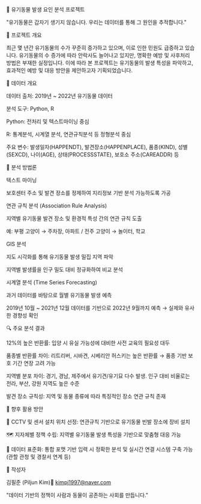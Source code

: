 🐾 유기동물 발생 요인 분석 프로젝트

"유기동물은 갑자기 생기지 않습니다. 우리는 데이터를 통해 그 원인을 추적합니다."

🎯 프로젝트 개요

최근 몇 년간 유기동물의 수가 꾸준히 증가하고 있으며, 이로 인한 민원도 급증하고 있습니다. 유기동물의 수 증가에 따라 안락사도 늘어나고 있지만, 명확한 예방 및 사후처리 방법은 부재한 실정입니다. 이에 따라 본 프로젝트는 유기동물의 발생 특성을 파악하고, 효과적인 예방 및 대응 방안을 제안하고자 기획되었습니다.

📂 데이터 개요

데이터 출처: 2019년 ~ 2022년 유기동물 데이터

분석 도구: Python, R

Python: 전처리 및 텍스트마이닝 중심

R: 통계분석, 시계열 분석, 연관규칙분석 등 정형분석 중심

주요 변수: 발생일자(HAPPENDT), 발견장소(HAPPENPLACE), 품종(KIND), 성별(SEXCD), 나이(AGE), 상태(PROCESSSTATE), 보호소 주소(CAREADDR) 등

🧪 분석 방법론

텍스트 마이닝

보호센터 주소 및 발견 장소를 정제하여 지리정보 기반 분석 가능하도록 가공

연관 규칙 분석 (Association Rule Analysis)

지역별 유기동물 발견 장소 및 환경적 특성 간의 연관 규칙 도출

예: 부평 고양이 → 주차장, 아파트 / 전주 고양이 → 놀이터, 학교

GIS 분석

지도 시각화를 통해 유기동물 발생 밀집 지역 파악

지역별 발생률을 인구 밀도 대비 정규화하여 비교 분석

시계열 분석 (Time Series Forecasting)

과거 데이터를 바탕으로 월별 유기동물 발생 예측

2019년 10월 ~ 2021년 12월 데이터를 기반으로 2022년 9월까지 예측 → 실제와 유사한 경향성 확인

🔍 주요 분석 결과

12%의 높은 반환률: 입양 시 유실 가능성에 대비한 사전 교육의 필요성 대두

품종별 반환률 차이: 리트리버, 시바견, 시베리안 허스키는 높은 반환률 → 품종 기반 보호 기간 연장 고려 가능

지역별 분포 차이: 경기, 경남, 제주에서 유기견/유기묘 다수 발생. 인구 대비 비율로는 전라, 부산, 강원 지역도 높은 수준

발견 장소 규칙성: 지역 및 동물 종류에 따라 특징적인 장소 연관 규칙 존재

🧭 향후 활용 방안

📡 CCTV 및 센서 설치 위치 선정: 연관규칙 기반으로 유기동물 빈발 장소에 장비 설치

🗺️ 지자체별 정책 수립: 지역별 유기동물 발생 특성을 기반으로 맞춤형 대응 가능

🔄 데이터 표준화: 통합 포맷 기반 입력 시 정확한 분석 및 실시간 연결 시스템 구축 가능 (관할 관청 및 경찰서 연계 등)

📘 작성자

김필준 (Piljun Kim)📧 kimpj1997@naver.com

"데이터 기반의 정책이 사람과 동물이 공존하는 사회를 만듭니다."

